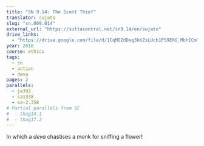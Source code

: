 ```yaml
---
title: "SN 9.14: The Scent Thief"
translator: sujato
slug: "sn.009.014"
external_url: "https://suttacentral.net/sn9.14/en/sujato"
drive_links:
  - "https://drive.google.com/file/d/1CqMDZdDxg3kKZsLUcb1PS9EKG_MbhICm"
year: 2018
course: ethics
tags:
  - sn
  - action
  - deva
pages: 2
parallels:
  - ja392
  - sa1338
  - sa-2.358
# Partial parallels from SC
#  - thag14.1
#  - thag17.2
---
```


In which a _deva_ chastises a monk for sniffing a flower!
